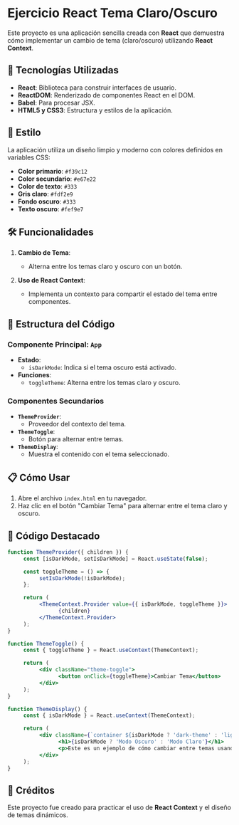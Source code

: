 # Ejercicio React Tema Claro/Oscuro

Este proyecto es una aplicación sencilla creada con **React** que demuestra cómo implementar un cambio de tema (claro/oscuro) utilizando **React Context**.

## 🚀 Tecnologías Utilizadas

- **React**: Biblioteca para construir interfaces de usuario.
- **ReactDOM**: Renderizado de componentes React en el DOM.
- **Babel**: Para procesar JSX.
- **HTML5 y CSS3**: Estructura y estilos de la aplicación.

## 🎨 Estilo

La aplicación utiliza un diseño limpio y moderno con colores definidos en variables CSS:

- **Color primario**: `#f39c12`
- **Color secundario**: `#e67e22`
- **Color de texto**: `#333`
- **Gris claro**: `#fdf2e9`
- **Fondo oscuro**: `#333`
- **Texto oscuro**: `#fef9e7`

## 🛠️ Funcionalidades

1. **Cambio de Tema**:  
    - Alterna entre los temas claro y oscuro con un botón.

2. **Uso de React Context**:  
    - Implementa un contexto para compartir el estado del tema entre componentes.

## 📂 Estructura del Código

### Componente Principal: `App`

- **Estado**:  
  - `isDarkMode`: Indica si el tema oscuro está activado.
- **Funciones**:  
  - `toggleTheme`: Alterna entre los temas claro y oscuro.

### Componentes Secundarios

- **`ThemeProvider`**:  
  - Proveedor del contexto del tema.
- **`ThemeToggle`**:  
  - Botón para alternar entre temas.
- **`ThemeDisplay`**:  
  - Muestra el contenido con el tema seleccionado.

## 📋 Cómo Usar

1. Abre el archivo `index.html` en tu navegador.
2. Haz clic en el botón "Cambiar Tema" para alternar entre el tema claro y oscuro.

## 📜 Código Destacado

```jsx
function ThemeProvider({ children }) {
     const [isDarkMode, setIsDarkMode] = React.useState(false);

     const toggleTheme = () => {
          setIsDarkMode(!isDarkMode);
     };

     return (
          <ThemeContext.Provider value={{ isDarkMode, toggleTheme }}>
                {children}
          </ThemeContext.Provider>
     );
}

function ThemeToggle() {
     const { toggleTheme } = React.useContext(ThemeContext);

     return (
          <div className="theme-toggle">
                <button onClick={toggleTheme}>Cambiar Tema</button>
          </div>
     );
}

function ThemeDisplay() {
     const { isDarkMode } = React.useContext(ThemeContext);

     return (
          <div className={`container ${isDarkMode ? 'dark-theme' : 'light-theme'}`}>
                <h1>{isDarkMode ? 'Modo Oscuro' : 'Modo Claro'}</h1>
                <p>Este es un ejemplo de cómo cambiar entre temas usando React Context.</p>
          </div>
     );
}
```

## 🌟 Créditos

Este proyecto fue creado para practicar el uso de **React Context** y el diseño de temas dinámicos.  